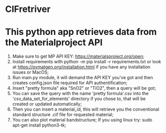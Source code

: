 # CIFretriver
This python app retrieves data from the Materialproject API 
===========================================================
1. Make sure to get MP API KEY: https://materialsproject.org/open;
2. Install requirements with python -m pip install -r  requirements.txt
   or look at https://pymatgen.org/installation.html if you have any installation issues or MacOS;
3. Run main.py module, it will demand the API KEY you've got and then creates config.json file
   required for API authentification;
4. Insert "pretty formula" aka "SnO2" or "TiO2", then a query will be got;
5. You can save the query with the name 'pretty formula'.csv into the 'csv_data_set_for_elements' directory if you chose to,
   that will be created or updated automatically;
6. Then you can insert a material_id, this will retrieve you the conventional standard structure .cif file for requested material;
7. You can also plot material bandstructure; 
   If you using linux try: sudo apt-get install python3-tk;


